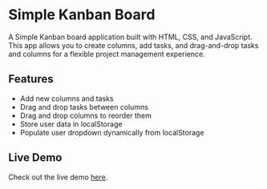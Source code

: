 # Simple Kanban Board

A Simple Kanban board application built with HTML, CSS, and JavaScript. This app allows you to create columns, add tasks, and drag-and-drop tasks and columns for a flexible project management experience.

## Features

- Add new columns and tasks
- Drag and drop tasks between columns
- Drag and drop columns to reorder them
- Store user data in localStorage
- Populate user dropdown dynamically from localStorage

## Live Demo

Check out the live demo [here](https://simple-kanban-app-js.netlify.app/).
